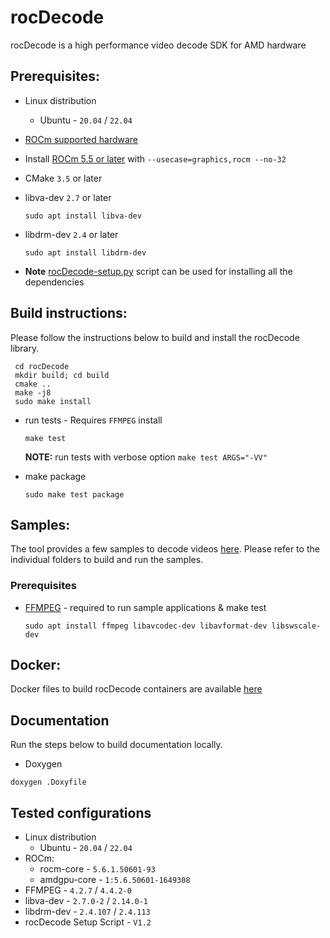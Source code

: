 # rocDecode
rocDecode is a high performance video decode SDK for AMD hardware


## Prerequisites:

* Linux distribution
  + Ubuntu - `20.04` / `22.04`

* [ROCm supported hardware](https://rocm.docs.amd.com/en/latest/release/gpu_os_support.html)

* Install [ROCm 5.5 or later](https://rocmdocs.amd.com/en/latest/deploy/linux/installer/install.html) with `--usecase=graphics,rocm --no-32`

* CMake `3.5` or later

* libva-dev `2.7` or later
  ```
  sudo apt install libva-dev
  ```

* libdrm-dev `2.4` or later
  ```
  sudo apt install libdrm-dev
  ```

* **Note** [rocDecode-setup.py](rocDecode-setup.py) script can be used for installing all the dependencies

## Build instructions:
Please follow the instructions below to build and install the rocDecode library.

```
 cd rocDecode
 mkdir build; cd build
 cmake ..
 make -j8
 sudo make install
```

* run tests - Requires `FFMPEG` install
  ```
  make test
  ```
  **NOTE:** run tests with verbose option `make test ARGS="-VV"`

* make package
  ```
  sudo make test package
  ```

## Samples:
The tool provides a few samples to decode videos [here](samples/). Please refer to the individual folders to build and run the samples.

### Prerequisites

* [FFMPEG](https://ffmpeg.org/about.html) - required to run sample applications & make test
  ```
  sudo apt install ffmpeg libavcodec-dev libavformat-dev libswscale-dev
  ```

## Docker:
Docker files to build rocDecode containers are available [here](docker/)

## Documentation

Run the steps below to build documentation locally.

* Doxygen 
```
doxygen .Doxyfile
```

## Tested configurations

* Linux distribution
  + Ubuntu - `20.04` / `22.04`
* ROCm: 
  + rocm-core - `5.6.1.50601-93`
  + amdgpu-core - `1:5.6.50601-1649308`
* FFMPEG - `4.2.7` / `4.4.2-0`
* libva-dev - `2.7.0-2` / `2.14.0-1`
* libdrm-dev - `2.4.107` / `2.4.113`
* rocDecode Setup Script - `V1.2`
